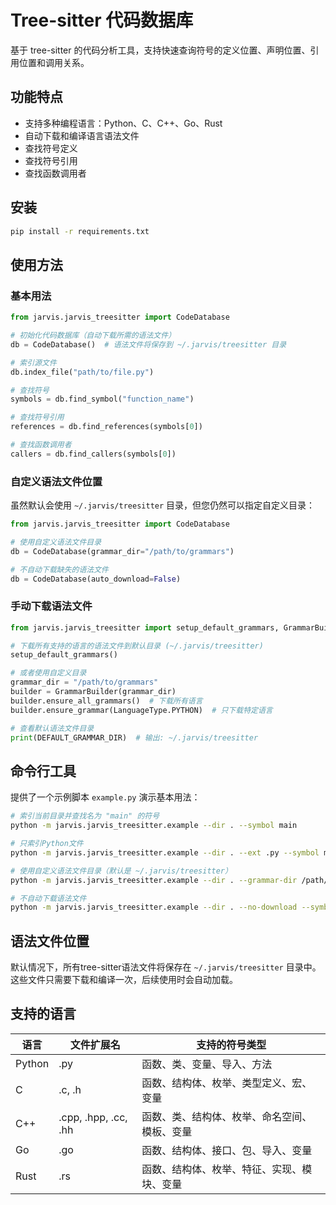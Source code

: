 # Tree-sitter 代码数据库

基于 tree-sitter 的代码分析工具，支持快速查询符号的定义位置、声明位置、引用位置和调用关系。

## 功能特点

- 支持多种编程语言：Python、C、C++、Go、Rust
- 自动下载和编译语言语法文件
- 查找符号定义
- 查找符号引用
- 查找函数调用者

## 安装

```bash
pip install -r requirements.txt
```

## 使用方法

### 基本用法

```python
from jarvis.jarvis_treesitter import CodeDatabase

# 初始化代码数据库（自动下载所需的语法文件）
db = CodeDatabase()  # 语法文件将保存到 ~/.jarvis/treesitter 目录

# 索引源文件
db.index_file("path/to/file.py")

# 查找符号
symbols = db.find_symbol("function_name")

# 查找符号引用
references = db.find_references(symbols[0])

# 查找函数调用者
callers = db.find_callers(symbols[0])
```

### 自定义语法文件位置

虽然默认会使用 `~/.jarvis/treesitter` 目录，但您仍然可以指定自定义目录：

```python
from jarvis.jarvis_treesitter import CodeDatabase

# 使用自定义语法文件目录
db = CodeDatabase(grammar_dir="/path/to/grammars")

# 不自动下载缺失的语法文件
db = CodeDatabase(auto_download=False)
```

### 手动下载语法文件

```python
from jarvis.jarvis_treesitter import setup_default_grammars, GrammarBuilder, LanguageType, DEFAULT_GRAMMAR_DIR

# 下载所有支持的语言的语法文件到默认目录 (~/.jarvis/treesitter)
setup_default_grammars()

# 或者使用自定义目录
grammar_dir = "/path/to/grammars"
builder = GrammarBuilder(grammar_dir)
builder.ensure_all_grammars()  # 下载所有语言
builder.ensure_grammar(LanguageType.PYTHON)  # 只下载特定语言

# 查看默认语法文件目录
print(DEFAULT_GRAMMAR_DIR)  # 输出: ~/.jarvis/treesitter
```

## 命令行工具

提供了一个示例脚本 `example.py` 演示基本用法：

```bash
# 索引当前目录并查找名为 "main" 的符号
python -m jarvis.jarvis_treesitter.example --dir . --symbol main

# 只索引Python文件
python -m jarvis.jarvis_treesitter.example --dir . --ext .py --symbol main

# 使用自定义语法文件目录（默认是 ~/.jarvis/treesitter）
python -m jarvis.jarvis_treesitter.example --dir . --grammar-dir /path/to/grammars --symbol main

# 不自动下载语法文件
python -m jarvis.jarvis_treesitter.example --dir . --no-download --symbol main
```

## 语法文件位置

默认情况下，所有tree-sitter语法文件将保存在 `~/.jarvis/treesitter` 目录中。这些文件只需要下载和编译一次，后续使用时会自动加载。

## 支持的语言

| 语言   | 文件扩展名                | 支持的符号类型                                   |
|--------|--------------------------|--------------------------------------------------|
| Python | .py                      | 函数、类、变量、导入、方法                        |
| C      | .c, .h                   | 函数、结构体、枚举、类型定义、宏、变量            |
| C++    | .cpp, .hpp, .cc, .hh     | 函数、类、结构体、枚举、命名空间、模板、变量      |
| Go     | .go                      | 函数、结构体、接口、包、导入、变量                |
| Rust   | .rs                      | 函数、结构体、枚举、特征、实现、模块、变量        | 
